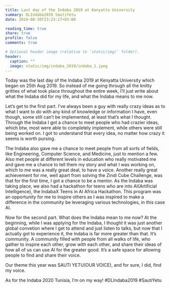 ```yaml
---
title: Last day of the Indaba 2019 at Kenyatta University
summary: DLIndaba2019 SautiYetu
date: 2019-08-30T23:23:17+03:00

reading_time: true
share: true
profile: false
comments: true

# Optional header image (relative to `static/img/` folder).
header:
  caption: ""
  image: static/img/indaba_2019/indaba_1.jpeg
---
```



Today was the last day of the Indaba 2019 at Kenyatta University which began on 25th Aug 2019. So instead of me going through all the knitty gritties of what took place throughout the entire week, I’ll just write about what the Indaba did for my life, and what the Indaba means to me now.

Let’s get to the first part. I’ve always been a guy with really crazy ideas as to what I want to do with any kind of knowledge or information I have, even though, some still can’t be implemented, at least that’s what I thought. Through the Indaba I got a chance to meet people who had crazier ideas, which btw, most were able to completely implement, while others were still being worked on. I got to understand that every idea, no matter how crazy it seems is worth pursing.

The Indaba also gave me a chance to meet people from all sorts of fields, like Engineering, Computer Science, and Medicine, just to mention a few. Also met people at different levels in education who really motivated me and gave me a chance to tell them my story and what I was working on, which to me was a really great deal, to have a voice. Another really great achievement for me, well apart from solving the Zindi Cube Challenge, was that for the first time, I got a chance to be a mentor. As the Indaba was taking place, we also had a hackathon for teens who are into AI(Artificial Intelligence), the IndabaX Teens in AI Africa Hackathon. This program was an opportunity for me to inspire others as I was inspired to make a difference in the community be leveraging various technologies, in this case AI.

Now for the second part. What does the Indaba mean to me now? At the beginning, while I was applying for the Indaba, I thought it was just another global convetion where I get to attend and just listen to talks, but now that I actually got to experience it, the Indaba is far more greater than that. It’s community. A community filled with people from all walks of life, who gather to inspire each other, grow with each other, and share their ideas of how all of us can use AI for the greater good. It’s a safe space for allowing people to find and share their voice.

Our theme this year was SAUTI YETU(OUR VOICE), and for sure, I did, find my voice.

As for the Indaba 2020 Tunisia, I’m on my way! #DLIndaba2019 #SautiYetu